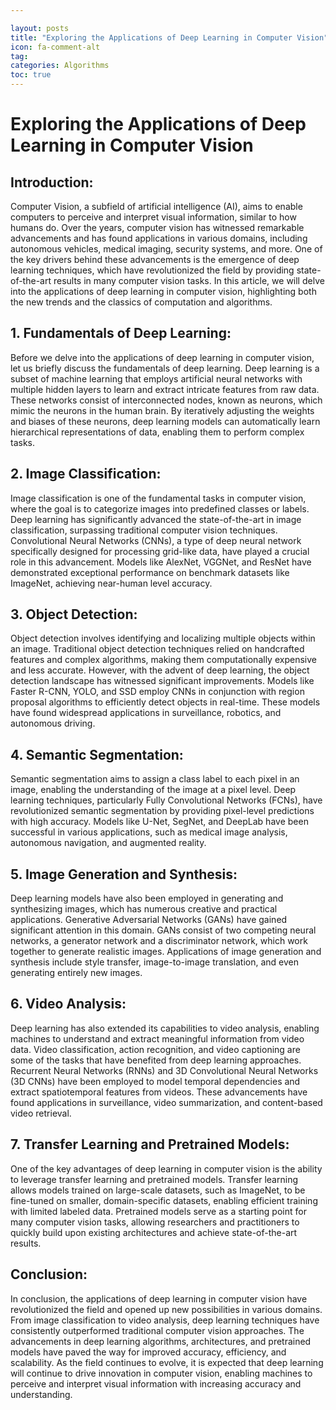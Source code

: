 ```yaml
---

layout: posts
title: "Exploring the Applications of Deep Learning in Computer Vision"
icon: fa-comment-alt
tag:      
categories: Algorithms
toc: true
---
```




# Exploring the Applications of Deep Learning in Computer Vision

## Introduction:

Computer Vision, a subfield of artificial intelligence (AI), aims to enable computers to perceive and interpret visual information, similar to how humans do. Over the years, computer vision has witnessed remarkable advancements and has found applications in various domains, including autonomous vehicles, medical imaging, security systems, and more. One of the key drivers behind these advancements is the emergence of deep learning techniques, which have revolutionized the field by providing state-of-the-art results in many computer vision tasks. In this article, we will delve into the applications of deep learning in computer vision, highlighting both the new trends and the classics of computation and algorithms.

## 1. Fundamentals of Deep Learning:

Before we delve into the applications of deep learning in computer vision, let us briefly discuss the fundamentals of deep learning. Deep learning is a subset of machine learning that employs artificial neural networks with multiple hidden layers to learn and extract intricate features from raw data. These networks consist of interconnected nodes, known as neurons, which mimic the neurons in the human brain. By iteratively adjusting the weights and biases of these neurons, deep learning models can automatically learn hierarchical representations of data, enabling them to perform complex tasks.

## 2. Image Classification:

Image classification is one of the fundamental tasks in computer vision, where the goal is to categorize images into predefined classes or labels. Deep learning has significantly advanced the state-of-the-art in image classification, surpassing traditional computer vision techniques. Convolutional Neural Networks (CNNs), a type of deep neural network specifically designed for processing grid-like data, have played a crucial role in this advancement. Models like AlexNet, VGGNet, and ResNet have demonstrated exceptional performance on benchmark datasets like ImageNet, achieving near-human level accuracy.

## 3. Object Detection:

Object detection involves identifying and localizing multiple objects within an image. Traditional object detection techniques relied on handcrafted features and complex algorithms, making them computationally expensive and less accurate. However, with the advent of deep learning, the object detection landscape has witnessed significant improvements. Models like Faster R-CNN, YOLO, and SSD employ CNNs in conjunction with region proposal algorithms to efficiently detect objects in real-time. These models have found widespread applications in surveillance, robotics, and autonomous driving.

## 4. Semantic Segmentation:

Semantic segmentation aims to assign a class label to each pixel in an image, enabling the understanding of the image at a pixel level. Deep learning techniques, particularly Fully Convolutional Networks (FCNs), have revolutionized semantic segmentation by providing pixel-level predictions with high accuracy. Models like U-Net, SegNet, and DeepLab have been successful in various applications, such as medical image analysis, autonomous navigation, and augmented reality.

## 5. Image Generation and Synthesis:

Deep learning models have also been employed in generating and synthesizing images, which has numerous creative and practical applications. Generative Adversarial Networks (GANs) have gained significant attention in this domain. GANs consist of two competing neural networks, a generator network and a discriminator network, which work together to generate realistic images. Applications of image generation and synthesis include style transfer, image-to-image translation, and even generating entirely new images.

## 6. Video Analysis:

Deep learning has also extended its capabilities to video analysis, enabling machines to understand and extract meaningful information from video data. Video classification, action recognition, and video captioning are some of the tasks that have benefited from deep learning approaches. Recurrent Neural Networks (RNNs) and 3D Convolutional Neural Networks (3D CNNs) have been employed to model temporal dependencies and extract spatiotemporal features from videos. These advancements have found applications in surveillance, video summarization, and content-based video retrieval.

## 7. Transfer Learning and Pretrained Models:

One of the key advantages of deep learning in computer vision is the ability to leverage transfer learning and pretrained models. Transfer learning allows models trained on large-scale datasets, such as ImageNet, to be fine-tuned on smaller, domain-specific datasets, enabling efficient training with limited labeled data. Pretrained models serve as a starting point for many computer vision tasks, allowing researchers and practitioners to quickly build upon existing architectures and achieve state-of-the-art results.

## Conclusion:

In conclusion, the applications of deep learning in computer vision have revolutionized the field and opened up new possibilities in various domains. From image classification to video analysis, deep learning techniques have consistently outperformed traditional computer vision approaches. The advancements in deep learning algorithms, architectures, and pretrained models have paved the way for improved accuracy, efficiency, and scalability. As the field continues to evolve, it is expected that deep learning will continue to drive innovation in computer vision, enabling machines to perceive and interpret visual information with increasing accuracy and understanding.